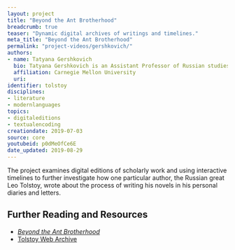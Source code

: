 ```yaml
---
layout: project
title: "Beyond the Ant Brotherhood"
breadcrumb: true
teaser: "Dynamic digital archives of writings and timelines."
meta_title: "Beyond the Ant Brotherhood"
permalink: "project-videos/gershkovich/"
authors:
- name: Tatyana Gershkovich
  bio: Tatyana Gershkovich is an Assistant Professor of Russian studies at Carnegie Mellon University. She has published essays on Tolstoy and Nabokov in *PMLA* and *The Journal of the History of Ideas*, and is currently completing a monograph that examines why and how these authors seek to set rules for the reception of their works. She is also the creator of *Beyond the Ant Brotherhood*, a dynamic digital archive of Tolstoy’s diaries and letters.
  affiliation: Carnegie Mellon University
  uri:
identifier: tolstoy
disciplines:
- literature
- modernlanguages
topics:
- digitaleditions
- textualencoding
creationdate: 2019-07-03
source: core
youtubeid: p0dMeOfCe6E
date_updated: 2019-08-29
---
```


The project examines digital editions of scholarly work and using interactive timelines to further investigate how one particular author, the Russian great Leo Tolstoy, wrote about the process of writing his novels in his personal diaries and letters.

## Further Reading and Resources
 -  [*Beyond the Ant Brotherhood*](https://colloquy.us:8443/Tolstoy/#home)
 -  [Tolstoy Web Archive](http://tolstoy.ru/)


